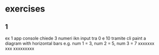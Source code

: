 # exercises

## 1

ex 1 app console
chiede 3 numeri ikn input tra 0 e 10
tramite cli paint a diagram with horizontal bars
e.g. num 1 = 3, num 2 = 5, num 3 = 7
xxxxxxx
xxx
xxxxxxxxx
